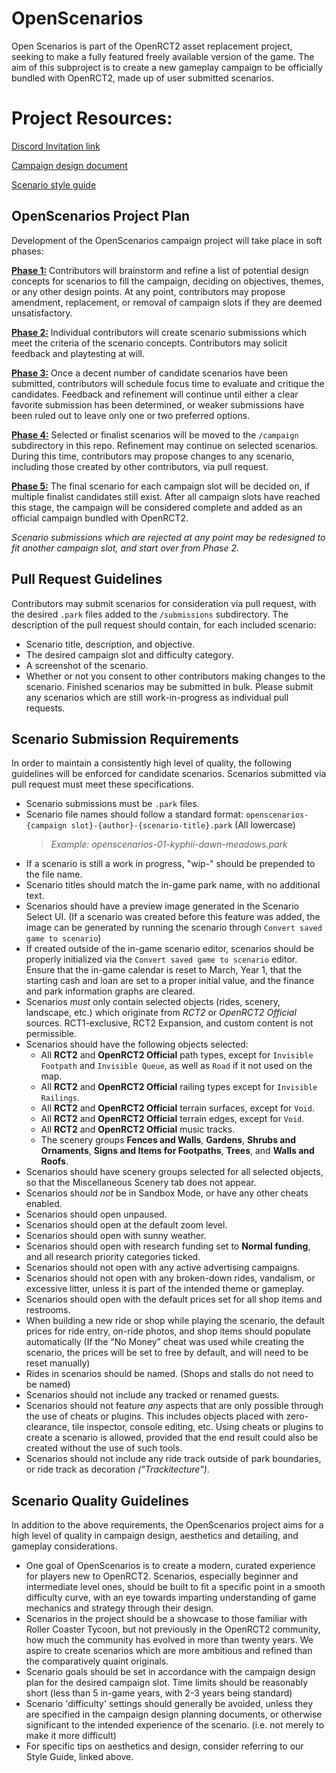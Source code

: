 # OpenScenarios

Open Scenarios is part of the OpenRCT2 asset replacement project, seeking to make a fully featured freely available version of the game. The aim of this subproject is to create a new gameplay campaign to be officially bundled with OpenRCT2, made up of user submitted scenarios.

# Project Resources:

[Discord Invitation link](https://discord.gg/uNzSmAj)

[Campaign design document](https://docs.google.com/spreadsheets/d/1O1EUbyu-bKUSXxEBr6QElx7yqRPqFXEzIg_jN-_HxkY/)

[Scenario style guide](https://docs.google.com/document/d/1IMBBpUaRjGomsOaS88wqEnaRySgDIKPW0OdF5lGdF-k/edit?usp=drive_link)

## OpenScenarios Project Plan
Development of the OpenScenarios campaign project will take place in soft phases:

<ins>**Phase 1:**</ins> Contributors will brainstorm and refine a list of potential design concepts for scenarios to fill the campaign, deciding on objectives, themes, or any other design points. At any point, contributors may propose amendment, replacement, or removal of campaign slots if they are deemed unsatisfactory.

<ins>**Phase 2:**</ins> Individual contributors will create scenario submissions which meet the criteria of the scenario concepts. Contributors may solicit feedback and playtesting at will.

<ins>**Phase 3:**</ins> Once a decent number of candidate scenarios have been submitted, contributors will schedule focus time to evaluate and critique the candidates. Feedback and refinement will continue until either a clear favorite submission has been determined, or weaker submissions have been ruled out to leave only one or two preferred options.

<ins>**Phase 4:**</ins> Selected or finalist scenarios will be moved to the `/campaign` subdirectory in this repo. Refinement may continue on selected scenarios. During this time, contributors may propose changes to any scenario, including those created by other contributors, via pull request.

<ins>**Phase 5:**</ins> The final scenario for each campaign slot will be decided on, if multiple finalist candidates still exist. After all campaign slots have reached this stage, the campaign will be considered complete and added as an official campaign bundled with OpenRCT2.


*Scenario submissions which are rejected at any point may be redesigned to fit another campaign slot, and start over from Phase 2.*

## Pull Request Guidelines
Contributors may submit scenarios for consideration via pull request, with the desired `.park` files added to the `/submissions` subdirectory. The description of the pull request should contain, for each included scenario:
- Scenario title, description, and objective.
- The desired campaign slot and difficulty category.
- A screenshot of the scenario.
- Whether or not you consent to other contributors making changes to the scenario.
Finished scenarios may be submitted in bulk. Please submit any scenarios which are still work-in-progress as individual pull requests.

## Scenario Submission Requirements
In order to maintain a consistently high level of quality, the following guidelines will be enforced for candidate scenarios. Scenarios submitted via pull request must meet these specifications.

- Scenario submissions must be `.park` files.
- Scenario file names should follow a standard format: `openscenarios-{campaign slot}-{author}-{scenario-title}.park` (All lowercase)
    > *Example: openscenarios-01-kyphii-dawn-meadows.park*
- If a scenario is still a work in progress, "wip-" should be prepended to the file name.
- Scenario titles should match the in-game park name, with no additional text.
- Scenarios should have a preview image generated in the Scenario Select UI. (If a scenario was created before this feature was added, the image can be generated by running the scenario through `Convert saved game to scenario`)
- If created outside of the in-game scenario editor, scenarios should be properly initialized via the `Convert saved game to scenario` editor. Ensure that the in-game calendar is reset to March, Year 1, that the starting cash and loan are set to a proper initial value, and the finance and park information graphs are cleared.
- Scenarios *must* only contain selected objects (rides, scenery, landscape, etc.) which originate from *RCT2* or *OpenRCT2 Official* sources. RCT1-exclusive, RCT2 Expansion, and custom content is not permissible.
- Scenarios should have the following objects selected:
    - All **RCT2** and **OpenRCT2 Official** path types, except for `Invisible Footpath` and `Invisible Queue`, as well as `Road` if it not used on the map.
    - All **RCT2** and **OpenRCT2 Official** railing types except for `Invisible Railings`.
    - All **RCT2** and **OpenRCT2 Official** terrain surfaces, except for `Void`.
    - All **RCT2** and **OpenRCT2 Official** terrain edges, except for `Void`.
    - All **RCT2** and **OpenRCT2 Official** music tracks.
    - The scenery groups **Fences and Walls**, **Gardens**, **Shrubs and Ornaments**, **Signs and Items for Footpaths**, **Trees**, and **Walls and Roofs**.
- Scenarios should have scenery groups selected for all selected objects, so that the Miscellaneous Scenery tab does not appear.
- Scenarios should *not* be in Sandbox Mode, or have any other cheats enabled.
- Scenarios should open unpaused.
- Scenarios should open at the default zoom level.
- Scenarios should open with sunny weather.
- Scenarios should open with research funding set to **Normal funding**, and all research priority categories ticked.
- Scenarios should not open with any active advertising campaigns.
- Scenarios should not open with any broken-down rides, vandalism, or excessive litter, unless it is part of the intended theme or gameplay.
- Scenarios should open with the default prices set for all shop items and restrooms.
- When building a new ride or shop while playing the scenario, the default prices for ride entry, on-ride photos, and shop items should populate automatically (If the “No Money” cheat was used while creating the scenario, the prices will be set to free by default, and will need to be reset manually)
- Rides in scenarios should be named. (Shops and stalls do not need to be named)
- Scenarios should not include any tracked or renamed guests.
- Scenarios should not feature *any* aspects that are only possible through the use of cheats or plugins. This includes objects placed with zero-clearance, tile inspector, console editing, etc. Using cheats or plugins to create a scenario is allowed, provided that the end result could also be created without the use of such tools.
- Scenarios should not include any ride track outside of park boundaries, or ride track as decoration *("Trackitecture")*.

## Scenario Quality Guidelines
In addition to the above requirements, the OpenScenarios project aims for a high level of quality in campaign design, aesthetics and detailing, and gameplay considerations. 

- One goal of OpenScenarios is to create a modern, curated experience for players new to OpenRCT2. Scenarios, especially beginner and intermediate level ones, should be built to fit a specific point in a smooth difficulty curve, with an eye towards imparting understanding of game mechanics and strategy through their design.
- Scenarios in the project should be a showcase to those familiar with Roller Coaster Tycoon, but not previously in the OpenRCT2 community, how much the community has evolved in more than twenty years. We aspire to create scenarios which are more ambitious and refined than the comparatively quaint originals.
- Scenario goals should be set in accordance with the campaign design plan for the desired campaign slot. Time limits should be reasonably short (less than 5 in-game years, with 2-3 years being standard)
- Scenario 'difficulty' settings should generally be avoided, unless they are specified in the campaign design planning documents, or otherwise significant to the intended experience of the scenario. (i.e. not merely to make it more difficult)
- For specific tips on aesthetics and design, consider referring to our Style Guide, linked above.
